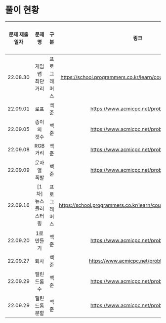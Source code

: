 # 풀이 현황
| 문제 제출 일자 | 문제 명 | 구분 | 링크 | 풀이 여부| 푼 날짜 |
|:---:|:---:|:---:|:---:|:---:|:---:|
|22.08.30|게임 맵 최단거리|프로그래머스|https://school.programmers.co.kr/learn/courses/30/lessons/1844| ✅ |22.09.01|
|22.09.01|로프|백준|https://www.acmicpc.net/problem/2217| ✅ |22.09.05|
|22.09.05|종이의 갯수|백준|https://www.acmicpc.net/problem/1780| ✅ |22.09.08|
|22.09.08|RGB 거리|백준|https://www.acmicpc.net/problem/1149| ✅ |22.09.14|
|22.09.09|문자열 폭발|백준|https://www.acmicpc.net/problem/9935| ❌ |-|
|22.09.16|[1차] 뉴스 클러스터링|프로그래머스|https://school.programmers.co.kr/learn/courses/30/lessons/17677| ✅ |22.09.19|
|22.09.20|1로 만들기|백준|https://www.acmicpc.net/problem/1463| ✅ |22.09.21|
|22.09.27|퇴사|백준|https://www.acmicpc.net/problem/14501| ✅ |22.09.30|
|22.09.29|팰린드롬수|백준|https://www.acmicpc.net/problem/1259| ✅ |22.10.05|
|22.09.29|팰린드롬 분할|백준|https://www.acmicpc.net/problem/1509| ❌ |-|
